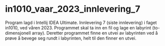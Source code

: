# in1010_vaar_2023_innlevering_7
Program lagd i Intellij IDEA Ultimate.
Innlevering 7 (siste innlevering) i faget in1010, ved våren 2023.
Programmet skal ta inn en fil og lage en labyrint (to-dimensjonell array). 
Deretter programmet finne en utvei av labyrinten ved å prøve å bevege seg rundt i labyrinten, helt til den finner en utvei.
